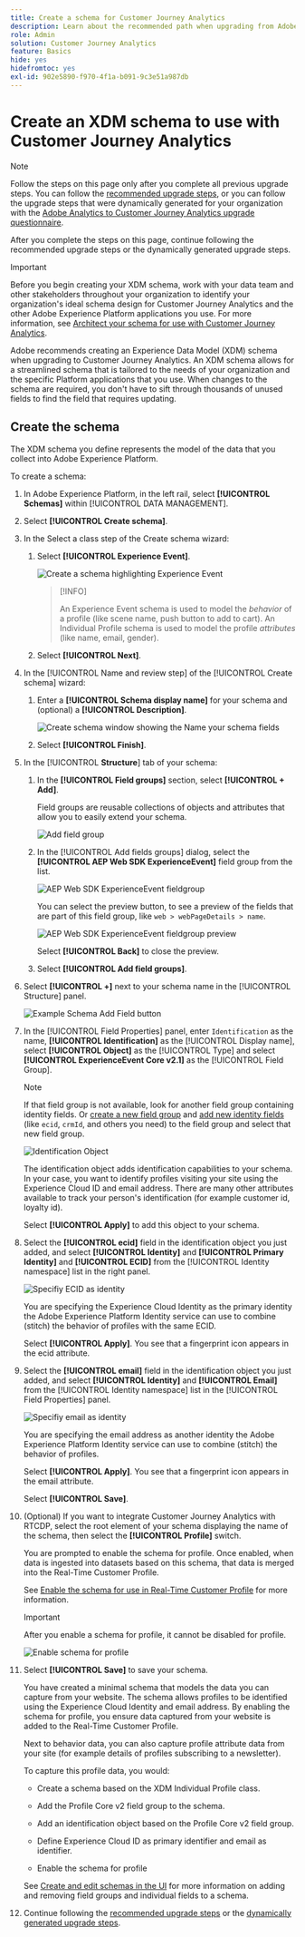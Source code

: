 ```yaml
---
title: Create a schema for Customer Journey Analytics
description: Learn about the recommended path when upgrading from Adobe Analytics to Customer Journey Analytics
role: Admin
solution: Customer Journey Analytics
feature: Basics
hide: yes
hidefromtoc: yes
exl-id: 902e5890-f970-4f1a-b091-9c3e51a987db
---
```

# Create an XDM schema to use with Customer Journey Analytics

>[!NOTE]
> 
>Follow the steps on this page only after you complete all previous upgrade steps. You can follow the [recommended upgrade steps](/help/getting-started/cja-upgrade/cja-upgrade-recommendations.md#recommended-upgrade-steps-for-most-organizations), or you can follow the upgrade steps that were dynamically generated for your organization with the [Adobe Analytics to Customer Journey Analytics upgrade questionnaire](https://gigazelle.github.io/cja-ttv/). 
>
>After you complete the steps on this page, continue following the recommended upgrade steps or the dynamically generated upgrade steps. 

>[!IMPORTANT]
>
>Before you begin creating your XDM schema, work with your data team and other stakeholders throughout your organization to identify your organization's ideal schema design for Customer Journey Analytics and the other Adobe Experience Platform applications you use. For more information, see [Architect your schema for use with Customer Journey Analytics](/help/getting-started/cja-upgrade/cja-upgrade-schema-architect.md).

Adobe recommends creating an Experience Data Model (XDM) schema when upgrading to Customer Journey Analytics. An XDM schema allows for a streamlined schema that is tailored to the needs of your organization and the specific Platform applications that you use. When changes to the schema are required, you don't have to sift through thousands of unused fields to find the field that requires updating. 

## Create the schema

The XDM schema you define represents the model of the data that you collect into Adobe Experience Platform. 

To create a schema:

<!-- Should we single source this instead of duplicate it? The following steps were copied from: /help/data-ingestion/aepwebsdk.md-->

1. In Adobe Experience Platform, in the left rail, select **[!UICONTROL Schemas]** within [!UICONTROL DATA MANAGEMENT].

1. Select **[!UICONTROL Create schema]**. 
 
1. In the Select a class step of the Create schema wizard: 

   1. Select **[!UICONTROL Experience Event]**.

      ![Create a schema highlighting Experience Event](assets/create-ee-schema-wizard-step-1.png)

      >[!INFO]
      >
      >    An Experience Event schema is used to model the _behavior_ of a profile (like scene name, push button to add to cart). An Individual Profile schema is used to model the profile _attributes_ (like name, email, gender).

   1. Select **[!UICONTROL Next]**.


1. In the [!UICONTROL Name and review step] of the [!UICONTROL Create schema] wizard:

   1. Enter a **[!UICONTROL Schema display name]** for your schema and (optional) a **[!UICONTROL Description]**.

      ![Create schema window showing the Name your schema fields](assets/create-ee-schema-wizard-step-2.png)

   1. Select **[!UICONTROL Finish]**.

1. In the [!UICONTROL **Structure**] tab of your schema:
    
   1. In the **[!UICONTROL Field groups]** section, select **[!UICONTROL + Add]**.

      Field groups are reusable collections of objects and attributes that allow you to easily extend your schema.

      ![Add field group](assets/add-field-group-button.png)

   1. In the [!UICONTROL Add fields groups] dialog, select the **[!UICONTROL AEP Web SDK ExperienceEvent]** field group from the list. 

      ![AEP Web SDK ExperienceEvent fieldgroup](assets/select-aepwebsdk-experienceevent.png)
    
      You can select the preview button, to see a preview of the fields that are part of this field group, like `web > webPageDetails > name`. 

      ![AEP Web SDK ExperienceEvent fieldgroup preview](assets/aepwebsdk-experiencevent-preview.png)

      Select **[!UICONTROL Back]** to close the preview.      

   1. Select **[!UICONTROL Add field groups]**.

1. Select **[!UICONTROL +]** next to your schema name in the [!UICONTROL Structure] panel.

   ![Example Schema Add Field button](assets/example-schema-plus.png)

1. In the [!UICONTROL Field Properties] panel, enter `Identification` as the name, **[!UICONTROL Identification]** as the [!UICONTROL Display name], select **[!UICONTROL Object]** as the [!UICONTROL Type] and select **[!UICONTROL ExperienceEvent Core v2.1]** as the [!UICONTROL Field Group].

   >[!NOTE]
   >
   >If that field group is not available, look for another field group containing identity fields. Or [create a new field group](https://experienceleague.adobe.com/docs/experience-platform/xdm/ui/resources/field-groups.html) and [add new identity fields](https://experienceleague.adobe.com/docs/experience-platform/xdm/ui/fields/identity.html#define-a-identity-field) (like `ecid`, `crmId`, and others you need) to the field group and select that new field group.

    ![Identification Object](assets/identification-field.png)

    The identification object adds identification capabilities to your schema. In your case, you want to identify profiles visiting your site using the Experience Cloud ID and email address. There are many other attributes available to track your person's identification (for example customer id, loyalty id).

    Select **[!UICONTROL Apply]** to add this object to your schema.

1. Select the **[!UICONTROL ecid]** field in the identification object you just added, and select **[!UICONTROL Identity]** and **[!UICONTROL Primary Identity]** and **[!UICONTROL ECID]** from the [!UICONTROL Identity namespace] list in the right panel.

   ![Specifiy ECID as identity](./assets/specify-identity.png)

   You are specifying the Experience Cloud Identity as the primary identity the Adobe Experience Platform Identity service can use to combine (stitch) the behavior of profiles with the same ECID.

   Select **[!UICONTROL Apply]**. You see that a fingerprint icon appears in the ecid attribute.

1. Select the **[!UICONTROL email]** field in the identification object you just added, and select **[!UICONTROL Identity]** and **[!UICONTROL Email]** from the [!UICONTROL Identity namespace] list in the [!UICONTROL Field Properties] panel. 

   ![Specifiy email as identity](./assets/specify-email-identity.png)

   You are specifying the email address as another identity the Adobe Experience Platform Identity service can use to combine (stitch) the behavior of profiles.

   Select **[!UICONTROL Apply]**. You see that a fingerprint icon appears in the email attribute.

    Select **[!UICONTROL Save]**.

1. (Optional) If you want to integrate Customer Journey Analytics with RTCDP, select the root element of your schema displaying the name of the schema, then select the **[!UICONTROL Profile]** switch.

   You are prompted to enable the schema for profile. Once enabled, when data is ingested into datasets based on this schema, that data is merged into the Real-Time Customer Profile. 
    
   See [Enable the schema for use in Real-Time Customer Profile](https://experienceleague.adobe.com/docs/experience-platform/xdm/tutorials/create-schema-ui.html#profile) for more information.

   >[!IMPORTANT]
   >
   >After you enable a schema for profile, it cannot be disabled for profile.

   ![Enable schema for profile](./assets/enable-for-profile.png)

1. Select **[!UICONTROL Save]** to save your schema.

   You have created a minimal schema that models the data you can capture from your website. The schema allows profiles to be identified using the Experience Cloud Identity and email address. By enabling the schema for profile, you ensure data captured from your website is added to the Real-Time Customer Profile.

   Next to behavior data, you can also capture profile attribute data from your site (for example details of profiles subscribing to a newsletter). 

   To capture this profile data, you would:

   * Create a schema based on the XDM Individual Profile class.

   * Add the Profile Core v2 field group to the schema.

   * Add an identification object based on the Profile Core v2 field group.

   * Define Experience Cloud ID as primary identifier and email as identifier.

   * Enable the schema for profile

   See [Create and edit schemas in the UI](https://experienceleague.adobe.com/docs/experience-platform/xdm/ui/resources/schemas.html) for more information on adding and removing field groups and individual fields to a schema.

1. Continue following the [recommended upgrade steps](/help/getting-started/cja-upgrade/cja-upgrade-recommendations.md#recommended-upgrade-steps-for-most-organizations) or the [dynamically generated upgrade steps](https://gigazelle.github.io/cja-ttv/).
